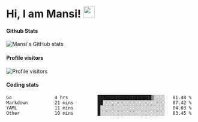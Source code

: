 # Hi, I am Mansi! <img src="https://user-images.githubusercontent.com/1303154/88677602-1635ba80-d120-11ea-84d8-d263ba5fc3c0.gif" width="30px">

#### Github Stats

![Mansi's GitHub stats](https://github-readme-stats.vercel.app/api?username=mansikulkarni96&theme=tokyonight&count_private=true&show_icons=true&hide=contribs)

#### Profile visitors

![Profile visitors](https://visitor-badge.glitch.me/badge?page_id=page.id&left_color=grey&right_color=blue)

#### Coding stats

<!--START_SECTION:waka-->

```text
Go                4 hrs           ████████████████████▒░░░░   81.48 %
Markdown          21 mins         ██░░░░░░░░░░░░░░░░░░░░░░░   07.42 %
YAML              11 mins         █░░░░░░░░░░░░░░░░░░░░░░░░   04.03 %
Other             10 mins         █░░░░░░░░░░░░░░░░░░░░░░░░   03.45 %
```

<!--END_SECTION:waka-->
